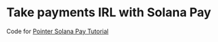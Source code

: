 # Take payments IRL with Solana Pay

Code for [Pointer Solana Pay Tutorial](pointer.gg/tutorials/solana-pay-irl-payments)
